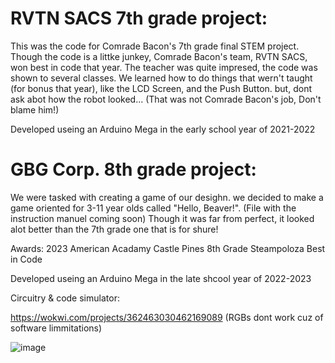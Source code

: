 # RVTN SACS 7th grade project:

This was the code for Comrade Bacon's 7th grade final STEM project. Though the code is a littke junkey, Comrade Bacon's team, RVTN SACS, won best in code that year. The teacher was quite impresed, the code was shown to several classes. We learned how to do things that wern't taught (for bonus that year), like the LCD Screen, and the Push Button. but, dont ask abot how the robot looked... (That was not Comrade Bacon's job, Don't blame him!)

Developed useing an Arduino Mega in the early school year of 2021-2022


# GBG Corp. 8th grade project:


We were tasked with creating a game of our desighn. we decided to make a game oriented for 3-11 year olds called "Hello, Beaver!". (File with the instruction manuel coming soon) Though it was far from perfect, it looked alot better than the 7th grade one that is for shure!

Awards:
2023 American Acadamy Castle Pines 8th Grade Steampoloza Best in Code

Developed useing an Arduino Mega in the late shcool year of 2022-2023

Circuitry & code simulator:


https://wokwi.com/projects/362463030462169089   (RGBs dont work cuz of software limmitations)

![image](https://user-images.githubusercontent.com/120524043/235759790-8fb04305-82cf-4d1b-a93c-38fecb09c32b.png)
